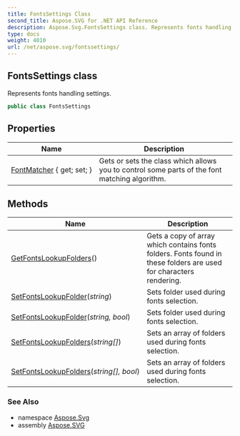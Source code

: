 ```yaml
---
title: FontsSettings Class
second_title: Aspose.SVG for .NET API Reference
description: Aspose.Svg.FontsSettings class. Represents fonts handling settings
type: docs
weight: 4010
url: /net/aspose.svg/fontssettings/
---
```

## FontsSettings class

Represents fonts handling settings.

```csharp
public class FontsSettings
```

## Properties

| Name | Description |
| --- | --- |
| [FontMatcher](../../aspose.svg/fontssettings/fontmatcher/) { get; set; } | Gets or sets the class which allows you to control some parts of the font matching algorithm. |

## Methods

| Name | Description |
| --- | --- |
| [GetFontsLookupFolders](../../aspose.svg/fontssettings/getfontslookupfolders/)() | Gets a copy of array which contains fonts folders. Fonts found in these folders are used for characters rendering. |
| [SetFontsLookupFolder](../../aspose.svg/fontssettings/setfontslookupfolder/#setfontslookupfolder)(*string*) | Sets folder used during fonts selection. |
| [SetFontsLookupFolder](../../aspose.svg/fontssettings/setfontslookupfolder/#setfontslookupfolder_1)(*string, bool*) | Sets folder used during fonts selection. |
| [SetFontsLookupFolders](../../aspose.svg/fontssettings/setfontslookupfolders/#setfontslookupfolders)(*string[]*) | Sets an array of folders used during fonts selection. |
| [SetFontsLookupFolders](../../aspose.svg/fontssettings/setfontslookupfolders/#setfontslookupfolders_1)(*string[], bool*) | Sets an array of folders used during fonts selection. |

### See Also

* namespace [Aspose.Svg](../../aspose.svg/)
* assembly [Aspose.SVG](../../)
